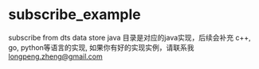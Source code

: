 # subscribe_example
subscribe  from  dts data store
java 目录是对应的java实现，后续会补充 c++, go, python等语言的实现, 如果你有好的实现实例，请联系我 longpeng.zheng@gmail.com
